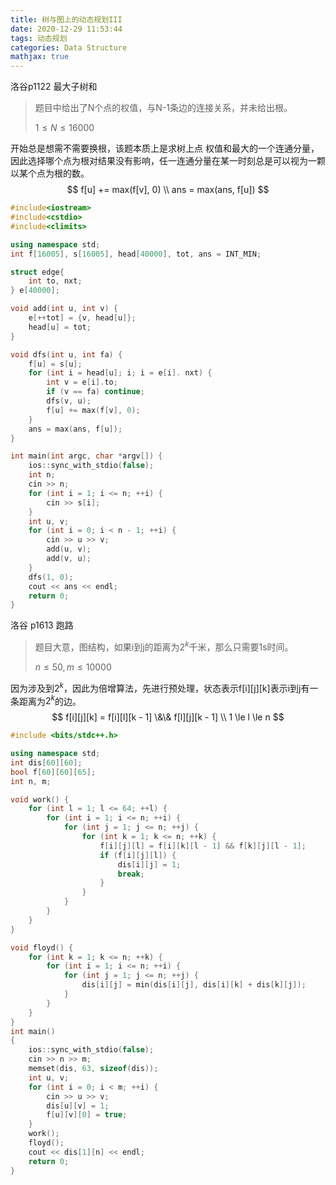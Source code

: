 ```yaml
---
title: 树与图上的动态规划III
date: 2020-12-29 11:53:44
tags: 动态规划
categories: Data Structure
mathjax: true
---
```


洛谷p1122 最大子树和

>题目中给出了N个点的权值，与N-1条边的连接关系，并未给出根。
>
>$1 \le N \le 16000$

开始总是想需不需要换根，该题本质上是求树上点 权值和最大的一个连通分量，因此选择哪个点为根对结果没有影响，任一连通分量在某一时刻总是可以视为一颗以某个点为根的数。
$$
f[u] += max(f[v], 0) \\
ans = max(ans, f[u])
$$

```c++
#include<iostream>
#include<cstdio>
#include<climits>

using namespace std;
int f[16005], s[16005], head[40000], tot, ans = INT_MIN;

struct edge{
	int to, nxt;
} e[40000];

void add(int u, int v) {
	e[++tot] = {v, head[u]};
	head[u] = tot;
}

void dfs(int u, int fa) {
	f[u] = s[u];
	for (int i = head[u]; i; i = e[i]. nxt) {
		int v = e[i].to;
		if (v == fa) continue;
		dfs(v, u);
		f[u] += max(f[v], 0);
	}
	ans = max(ans, f[u]);
}

int main(int argc, char *argv[]) {
	ios::sync_with_stdio(false);
	int n;
	cin >> n;
	for (int i = 1; i <= n; ++i) {
		cin >> s[i];
	}
	int u, v;
	for (int i = 0; i < n - 1; ++i) {
		cin >> u >> v;
		add(u, v);
		add(v, u);
	}
	dfs(1, 0);
	cout << ans << endl;
	return 0;
}
```

洛谷 p1613 跑路

>题目大意，图结构，如果i到j的距离为$2^k$千米，那么只需要1s时间。
>
>$n \le 50, m \le 10000$

因为涉及到$2^k$，因此为倍增算法，先进行预处理，状态表示f\[i]\[j]\[k]表示i到j有一条距离为$2^k$的边。
$$
f[i][j][k] = f[i][l][k - 1] \&\& f[l][j][k - 1]  \\
1 \le l \le n
$$

```c++
#include <bits/stdc++.h>

using namespace std;
int dis[60][60];
bool f[60][60][65];
int n, m;

void work() {
    for (int l = 1; l <= 64; ++l) {
        for (int i = 1; i <= n; ++i) {
            for (int j = 1; j <= n; ++j) {
                for (int k = 1; k <= n; ++k) {
                    f[i][j][l] = f[i][k][l - 1] && f[k][j][l - 1];
                    if (f[i][j][l]) {
                        dis[i][j] = 1;
                        break;
                    }
                }
            }
        }
    }
}

void floyd() {
    for (int k = 1; k <= n; ++k) {
        for (int i = 1; i <= n; ++i) {
            for (int j = 1; j <= n; ++j) {
                dis[i][j] = min(dis[i][j], dis[i][k] + dis[k][j]);
            }
        }
    }
}
int main()
{
    ios::sync_with_stdio(false);
    cin >> n >> m;
    memset(dis, 63, sizeof(dis));
    int u, v;
    for (int i = 0; i < m; ++i) {
        cin >> u >> v;
        dis[u][v] = 1;
        f[u][v][0] = true;
    }
    work();
    floyd();
    cout << dis[1][n] << endl;
    return 0;
}

```

